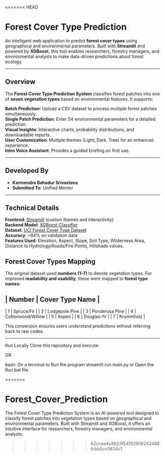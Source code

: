 <<<<<<< HEAD
# Forest Cover Type Prediction

An intelligent web application to predict **forest cover types** using geographical and environmental parameters. Built with **Streamlit** and powered by **XGBoost**, this tool enables researchers, forestry managers, and environmental analysts to make data-driven predictions about forest ecology.  

---

## Overview

The **Forest Cover Type Prediction System** classifies forest patches into one of **seven vegetation types** based on environmental features. It supports:  

**Batch Prediction**: Upload a CSV dataset to process multiple forest patches simultaneously.  
**Single Patch Prediction**: Enter 54 environmental parameters for a detailed prediction.  
**Visual Insights**: Interactive charts, probability distributions, and downloadable reports.  
**User Customization**: Multiple themes (Light, Dark, Tree) for an enhanced experience.  
**Intro Voice Assistant**: Provides a guided briefing on first use.  

---

## Developed By
- **Karmendra Bahadur Srivastava**
- **Submitted To:** Unified Mentor  

---

## Technical Details

**Frontend**: [Streamlit](https://streamlit.io/) (custom themes and interactivity)  
**Backend Model**: [XGBoost Classifier](https://xgboost.readthedocs.io/)  
**Dataset**: [UCI Forest Cover Type Dataset](https://archive.ics.uci.edu/ml/datasets/covertype)  
**Accuracy**: ~94% on validation data  
**Features Used**: Elevation, Aspect, Slope, Soil Type, Wilderness Area, Distance to Hydrology/Roads/Fire Points, Hillshade values.  

## Forest Cover Types Mapping

The original dataset used **numbers (1–7)** to denote vegetation types. For improved **readability and usability**, these were mapped to **forest type names**:

| Number | Cover Type Name          |
--------------------------------------
| 1             | Spruce/Fir                       |
| 2             | Lodgepole Pine              |
| 3             | Ponderosa Pine              |
| 4             | Cottonwood/Willow      |
| 5             | Aspen                              |
| 6             | Douglas-fir                     |
| 7             | Krummholz                     |

This conversion ensures users understand predictions without referring back to raw codes.

---

 Run Locally
Clone this repository and execute:  

OR

bash: On a terminal to Run the program
streamlit run main.py 
or
Open the Run.bat file

=======
# Forest_Cover_Prediction
The Forest Cover Type Prediction System is an AI-powered tool designed to classify forest patches into vegetation types based on geographical and environmental parameters. Built with Streamlit and XGBoost, it offers an intuitive interface for researchers, forestry managers, and environmental analysts.
>>>>>>> 62ccee4c8623f54192908242488fcbb5cc0634c1
